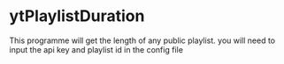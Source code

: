 # ytPlaylistDuration

This programme will get the length of any public playlist.
you will need to input the api key and playlist id in the config file
